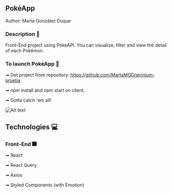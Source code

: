 ## PokéApp 
Author: Marta González Duque

### Description :paperclip:
Front-End project using PokeAPI. You can visualize, filter and view the detail of each Pokémon. 

### To launch PokéApp :rocket:
➟ Get project from repository: https://github.com/MartaMGD/atrinium-prueba

➟ npm install and npm start on client.

➟ Gotta catch 'em all! 


![ Alt text](https://c.tenor.com/MMDa60lTwtIAAAAC/caught-pokemon.gif)

## Technologies :computer:
### Front-End :fireworks:
➟ React

➟ React Query

➟ Axios

➟ Styled Components (with Emotion)


